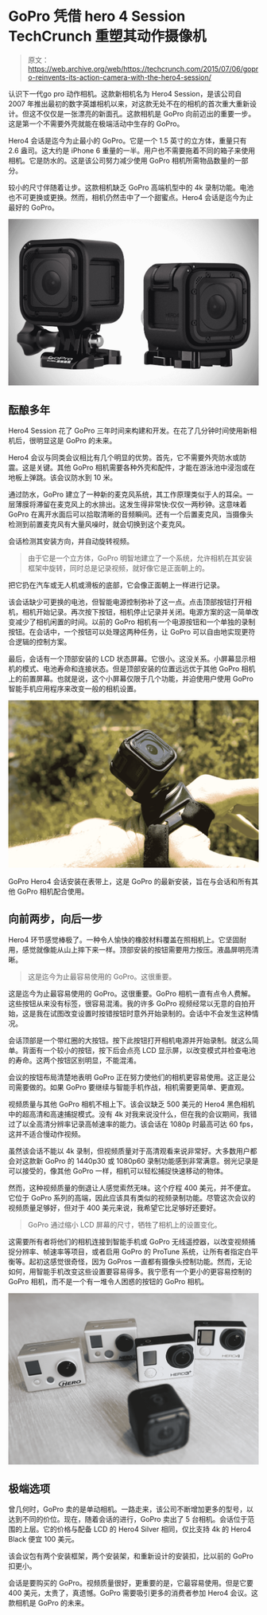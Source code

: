 # GoPro 凭借 hero 4 Session TechCrunch 重塑其动作摄像机

> 原文：<https://web.archive.org/web/https://techcrunch.com/2015/07/06/gopro-reinvents-its-action-camera-with-the-hero4-session/>

认识下一代go pro 动作相机。这款新相机名为 Hero4 Session，是该公司自 2007 年推出最初的数字英雄相机以来，对这款无处不在的相机的首次重大重新设计。但这不仅仅是一张漂亮的新面孔。这款相机是 GoPro 向前迈出的重要一步。这是第一个不需要外壳就能在极端活动中生存的 GoPro。

Hero4 会话是迄今为止最小的 GoPro。它是一个 1.5 英寸的立方体，重量只有 2.6 盎司。这大约是 iPhone 6 重量的一半。用户也不需要拖着不同的箱子来使用相机。它是防水的。这是该公司努力减少使用 GoPro 相机所需物品数量的一部分。

较小的尺寸伴随着让步。这款相机缺乏 GoPro 高端机型中的 4k 录制功能。电池也不可更换或更换。然而，相机仍然击中了一个甜蜜点。Hero4 会话是迄今为止最好的 GoPro。

![gopro-hero4-session](img/2d52621749da322c3ec6332877be61aa.png)

## 酝酿多年

Hero4 Session 花了 GoPro 三年时间来构建和开发。在花了几分钟时间使用新相机后，很明显这是 GoPro 的未来。

Hero4 会议与同类会议相比有几个明显的优势。首先，它不需要外壳防水或防震。这是关键。其他 GoPro 相机需要各种外壳和配件，才能在游泳池中浸泡或在地板上弹跳。该会议防水到 10 米。

通过防水，GoPro 建立了一种新的麦克风系统，其工作原理类似于人的耳朵。一层薄膜将滞留在麦克风上的水排出。这发生得非常快:仅仅一两秒钟。这意味着 GoPro 在离开水面后可以拾取清晰的音频瞬间。还有一个后置麦克风，当摄像头检测到前置麦克风有大量风噪时，就会切换到这个麦克风。

会话检测其安装方向，并自动旋转视频。

> 由于它是一个立方体，GoPro 明智地建立了一个系统，允许相机在其安装框架中旋转，同时总是记录视频，就好像它是正面朝上的。

把它扔在汽车或无人机或滑板的底部，它会像正面朝上一样进行记录。

该会话缺少可更换的电池，但智能电源控制弥补了这一点。点击顶部按钮打开相机，相机开始记录。再次按下按钮，相机停止记录并关闭。电源方案的这一简单改变减少了相机闲置的时间。以前的 GoPro 相机有一个电源按钮和一个单独的录制按钮。在会话中，一个按钮可以处理这两种任务，让 GoPro 可以自由地实现更符合逻辑的控制方案。

最后，会话有一个顶部安装的 LCD 状态屏幕。它很小。这没关系。小屏幕显示相机的模式、电池寿命和连接状态。但是顶部安装的位置远远优于其他 GoPro 相机上的前置屏幕。也就是说，这个小屏幕仅限于几个功能，并迫使用户使用 GoPro 智能手机应用程序来改变一般的相机设置。

![The GoPro Hero4 Session mounted to The Strap, GoPro's latest mount designed to work with the Session and all other GoPro cameras.](img/26d9c3ce88750d4703de4ba4e9504d42.png)

GoPro Hero4 会话安装在表带上，这是 GoPro 的最新安装，旨在与会话和所有其他 GoPro 相机配合使用。

## 向前两步，向后一步

Hero4 环节感觉棒极了。一种令人愉快的橡胶材料覆盖在照相机上。它坚固耐用，感觉就像能从山上摔下来一样。顶部安装的按钮需要用力按压。液晶屏明亮清晰。

> 这是迄今为止最容易使用的 GoPro。这很重要。

这是迄今为止最容易使用的 GoPro。这很重要。GoPro 相机一直有点令人费解。这些按钮从来没有标签，很容易混淆。我的许多 GoPro 视频经常以无意的自拍开始，这是我在试图改变设置时按错按钮时意外开始录制的。会话中不会发生这种情况。

会话顶部是一个带红圈的大按钮。按下此按钮打开相机电源并开始录制。就这么简单。背面有一个较小的按钮，按下后会点亮 LCD 显示屏，以改变模式并检查电池的寿命。这两个按钮区别明显，不能混淆。

会议的按钮布局清楚地表明 GoPro 正在努力使他们的相机更容易使用。这正是公司需要做的。如果 GoPro 要继续与智能手机作战，相机需要更简单、更直观。

视频质量与其他 GoPro 相机不相上下。该会议缺乏 500 美元的 Hero4 黑色相机中的超高清和高速捕捉模式。没有 4k 对我来说没什么，但在我的会议期间，我错过了以全高清分辨率记录高帧速率的能力。该会话在 1080p 时最高可达 60 fps，这并不适合慢动作视频。

虽然该会话不能以 4k 录制，但视频质量对于高清观看来说非常好。大多数用户都会对这款新 GoPro 的 1440p30 或 1080p60 录制功能感到非常满意。弱光记录是可以接受的，像其他 GoPro 一样，相机可以轻松捕捉快速移动的物体。

然而，这种视频质量的倒退让人感觉索然无味。这个疗程 400 美元，并不便宜。它位于 GoPro 系列的高端，因此应该具有类似的视频录制功能。尽管这次会议的视频质量足够好，但对于 400 美元来说，我希望它比足够好还要好。

> GoPro 通过缩小 LCD 屏幕的尺寸，牺牲了相机上的设置变化。

这需要所有者将他们的相机连接到智能手机或 GoPro 无线遥控器，以改变视频捕捉分辨率、帧速率等项目，或者启用 GoPro 的 ProTune 系统，让所有者指定白平衡等。起初这感觉很奇怪，因为 GoPros 一直都有摄像头控制功能。然而，无论如何，用智能手机改变这些设置要容易得多。我宁愿有一个更小的更容易控制的 GoPro 相机，而不是一个有一堆令人困惑的按钮的 GoPro 相机。

![gopro-hero4](img/dadc098c3aaea1cf2fdc94d5f7b59b77.png)

## 极端选项

曾几何时，GoPro 卖的是单动相机。一路走来，该公司不断增加更多的型号，以达到不同的价位。现在，随着会话的进行，GoPro 卖出了 5 台相机。会话位于范围的上层。它的价格与配备 LCD 的 Hero4 Silver 相同，仅比支持 4k 的 Hero4 Black 便宜 100 美元。

该会议包有两个安装框架，两个安装架，和重新设计的安装扣，比以前的 GoPro 扣更小。

会话是要购买的 GoPro。视频质量很好，更重要的是，它最容易使用。但是它要 400 美元，太贵了，真遗憾。GoPro 需要吸引更多的消费者参加 Hero4 会议。这款相机是 GoPro 的未来。